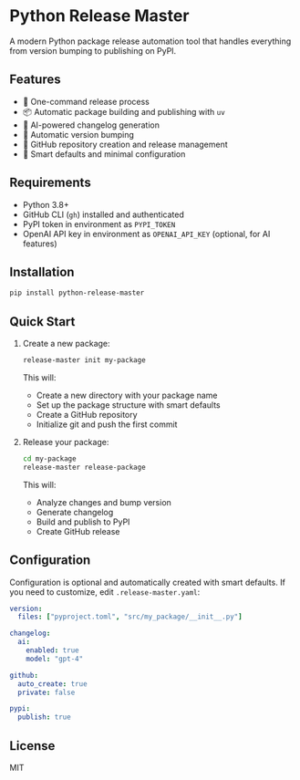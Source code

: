 # Python Release Master

A modern Python package release automation tool that handles everything from version bumping to publishing on PyPI.

## Features

- 🚀 One-command release process
- 📦 Automatic package building and publishing with `uv`
- 🤖 AI-powered changelog generation
- 🔄 Automatic version bumping
- 🎯 GitHub repository creation and release management
- 📝 Smart defaults and minimal configuration

## Requirements

- Python 3.8+
- GitHub CLI (`gh`) installed and authenticated
- PyPI token in environment as `PYPI_TOKEN`
- OpenAI API key in environment as `OPENAI_API_KEY` (optional, for AI features)

## Installation

```bash
pip install python-release-master
```

## Quick Start

1. Create a new package:
   ```bash
   release-master init my-package
   ```
   This will:
   - Create a new directory with your package name
   - Set up the package structure with smart defaults
   - Create a GitHub repository
   - Initialize git and push the first commit

2. Release your package:
   ```bash
   cd my-package
   release-master release-package
   ```
   This will:
   - Analyze changes and bump version
   - Generate changelog
   - Build and publish to PyPI
   - Create GitHub release

## Configuration

Configuration is optional and automatically created with smart defaults. If you need to customize, edit `.release-master.yaml`:

```yaml
version:
  files: ["pyproject.toml", "src/my_package/__init__.py"]

changelog:
  ai:
    enabled: true
    model: "gpt-4"

github:
  auto_create: true
  private: false

pypi:
  publish: true
```

## License

MIT 